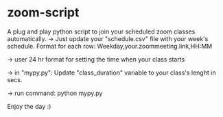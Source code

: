 # zoom-script
A plug and play python script to join your scheduled zoom classes automatically.
-> Just update your "schedule.csv" file with your week's schedule.
Format for each row:
Weekday,your.zoommeeting.link,HH:MM

-> user 24 hr format for setting the time when your class starts

-> in "mypy.py":
  Update "class_duration" variable to your class's lenght in secs.
  
 -> run command:
  python mypy.py
  
  Enjoy the day :)

